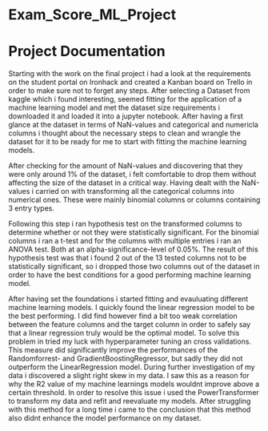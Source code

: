 # Exam_Score_ML_Project

# Project Documentation
Starting with the work on the final project i had a look at the requirements on the student portal on Ironhack and created a Kanban board on Trello in order to make sure not to forget any steps.
After selecting a Dataset from kaggle which i found interesting, seemed fitting for the application of a machine learning model and met the dataset size requirements i downloaded it and loaded it into a jupyter notebook. After having a first glance at the dataset in terms of NaN-values and categorical and numericla columns i thought about the necessary steps to clean and wrangle the dataset for it to be ready for me to start with fitting the machine learning models.

After checking for the amount of NaN-values and discovering that they were only around 1% of the dataset, i felt comfortable to drop them without affecting the size of the dataset in a critical way. Having dealt with the NaN-values i carried on with transforming all the categorical columns into numerical ones. These were mainly binomial columns or columns containing 3 entry types. 

Following this step i ran hypothesis test on the transformed columns to determine whether or not they were statistically significant. For the binomial columns i ran a t-test and for the columns with multiple entries i ran an ANOVA test. Both at an alpha-significance-level of 0.05%. The result of this hypothesis test was that i found 2 out of the 13 tested columns not to be statistically significant, so i dropped those two columns out of the dataset in order to have the best conditions for a good performing machine learning model. 

After having set the foundations i started fitting and evauluating different machine learning models. I quickly found the linear regression model to be the best performing. I did find however find a bit too weak correlation between the feature columns and the target column in order to safely say that a linear regression truly would be the optimal model. To solve this problem in tried my luck with hyperparameter tuning an cross validations. This measure did significantly improve the performances of the Randomforrest- and GradientBoostingRegressor, but sadly they did not outperform the LinearRegression model. During further investigation of my data i discovered a slight right skew in my data. I saw this as a reason for why the R2 value of my machine learnings models wouldnt improve above a certain threshold. In order to resolve this issue i used the PowerTransformer to transform my data and refit and reevaluate my models. After struggling with this method for a long time i came to the conclusion that this method also didnt enhance the model performance on my dataset.
